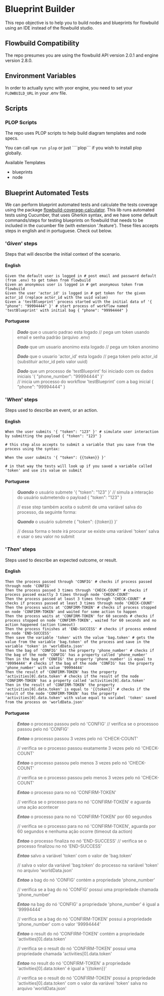 # Blueprint Builder

This repo objective is to help you to build nodes and blueprints for flowbuild using an IDE instead of the flowbuild studio.

## Flowbuild Compatibility

The repo presumes you are using the flowbuild API version 2.0.1 and engine version 2.8.0.

## Environment Variables

In order to actually sync with yoor engine, you need to set your ```FLOWBUILD_URL``` in your .env file.

## Scripts



### PLOP Scripts

The repo uses PLOP scripts to help build diagram templates and node specs.

You can call ```npm run plop``` or just ````plop``` if you wish to install plop globally.

Available Templates
- blueprints
- node

## Blueprint Automated Tests

We can perform blueprint automated tests and calculate the tests coverage using the package [flowbuild-coverage-calculator](https://www.npmjs.com/package/flowbuild-coverage-calculator). This lib runs automated tests using Cucumber, that uses Gherkin syntax, and we have some default commands/steps for testing blueprints on flowbuild that needs to be included in the cucumber file (with extension '.feature'). These files accepts steps in english and in portuguese. Check out below.

### '***Given***' steps

Steps that will describe the initial context of the scenario.

#### English

```feature
Given the default user is logged in # post email and password default (from .env) to get token from flowbuild
Given an anonymous user is logged in # get anonymous token from flowbuild
Given the user 'actor_id' is logged in # get token for the given actor_id (replace actor_id with the uuid value)
Given a 'testBlueprint' process started with the initial data of '{ "phone": "99994444" }' # start process of workflow named 'testBlueprint' with initial bag { "phone": "99994444" }
```
#### Portuguese

> ***Dado*** que o usuario padrao esta logado  // pega um token usando email e senha padrão (arquivo .env)
>
> ***Dado*** que um usuario anonimo esta logado  // pega um token anonimo
>
> ***Dado*** que o usuario 'actor_id' esta logado  // pega token pelo actor_id (substituir actor_id pelo valor uuid)
>
> ***Dado*** que um processo de 'testBlueprint' foi iniciado com os dados iniciais '{ "phone_number": "99994444" }'  
> // inicia um processo do workflow 'testBlueprint' com a bag inicial { "phone": "99994444" }

### '***When***' steps

Steps used to describe an event, or an action.

#### English

```feature
When the user submits '{ "token": "123" }' # simulate user interaction by submitting the payload { "token": "123" }

# this step also accepts to submit a variable that you save from the process using the syntax:

When the user submits '{ "token": {{token}} }'

# in that way the tests will look up if you saved a variable called 'token' and use its value on submit

```
#### Portuguese

> ***Quando*** o usuário submete '{ "token": "123" }' // simula a interação do usuário submetendo o payload { "token": "123" }
> 
> // esse step também aceita o submit de uma variável salva do processo, da seguinte forma:
>
> ***Quando*** o usuário submete { "token": {{token}} }'
>
> // dessa forma o teste irá procurar se existe uma variável 'token' salva e usar o seu valor no submit

### '***Then***' steps

Steps used to describe an expected outcome, or result.

#### English

```feature
Then the process passed through 'CONFIG' # checks if process passed through node 'CONFIG'
Then the process passed 3 times through 'CHECK-COUNT' # checks if process passed exactly 3 times through node 'CHECK-COUNT'
Then the process passed at least 3 times through 'CHECK-COUNT' # checks if process passed at least 3 times through node 'CHECK-COUNT'
Then the process waits at 'CONFIRM-TOKEN' # checks if process stopped on node 'CONFIRM-TOKEN' and waited for some action to happen
Then the process waits at 'CONFIRM-TOKEN' for 60 seconds # checks if process stopped on node 'CONFIRM-TOKEN', waited for 60 seconds and no action happened (action timeout)
Then the process finishes at 'END-SUCCESS' # checks if process endend on node 'END-SUCCESS'
Then save the variable 'token' with the value 'bag.token' # gets the value from the variable 'bag.token' of the process and save in the variable 'token' in 'worldData.json'
Then the bag of 'CONFIG' has the property 'phone_number' # checks if the bag of the node 'CONFIG' has a property called 'phone_number'
Then in the bag of 'CONFIG' the property 'phone_number' is equal to '99994444' # checks if the bag of the node 'CONFIG' has the property 'phone_number' with value '99994444'
Then the result of 'CONFIRM-TOKEN' has the property 'activities[0].data.token' # checks if the result of the node 'CONFIRM-TOKEN' has a property called 'activities[0].data.token'
Then in the result of 'CONFIRM-TOKEN' the property 'activities[0].data.token' is equal to '{{token}}' # checks if the result of the node 'CONFIRM-TOKEN' has the property 'activities[0].data.token' with value equal to variabel 'token' saved from the process on 'worldData.json'
```
#### Portuguese

> ***Entao*** o processo passou pelo nó 'CONFIG'  // verifica se o processoo passou pelo nó 'CONFIG'
>
> ***Entao*** o processo passou 3 vezes pelo nó 'CHECK-COUNT'  
>
> // verifica se o processo passou exatamente 3 vezes pelo nó 'CHECK-COUNT'
>
> ***Entao*** o processo passou pelo menos 3 vezes pelo nó 'CHECK-COUNT'  
>
> // verifica se o processo passou pelo menos 3 vezes pelo nó 'CHECK-COUNT'
>
> ***Entao*** o processo para no nó 'CONFIRM-TOKEN'  
>
> // verifica se o processo para no nó 'CONFIRM-TOKEN' e aguarda uma ação acontecer
>
> ***Entao*** o processo para no nó 'CONFIRM-TOKEN' por 60 segundos  
>
> // verifica se o processo para no nó 'CONFIRM-TOKEN', aguarda por 60 segundos e nenhuma ação ocorre (timeout da action)
>
> ***Entao*** o processo finaliza no nó 'END-SUCCESS'  // verifica se o processo finalizou no nó 'END-SUCCESS'
>
> ***Entao*** salvo a variável 'token' com o valor de 'bag.token'  
>
> // salva o valor da variável 'bag.token' do processo na variável 'token' no arquivo 'worldData.json'
>
> ***Entao*** a bag do nó 'CONFIG' contém a propriedade 'phone_number'  
>
> // verifica se a bag do nó 'CONFIG' possui uma propriedade chamada 'phone_number'
>
> ***Entao*** na bag do nó 'CONFIG' a propriedade 'phone_number' é igual a '99994444'  
>
> // verifica se a bag do nó 'CONFIRM-TOKEN' possui a propriedade 'phone_number' com o valor '99994444'
>
> ***Entao*** o result do nó 'CONFIRM-TOKEN' contém a propriedade 'activities[0].data.token'  
>
> // verifica se o result do nó 'CONFIRM-TOKEN' possui uma propriedade chamada 'activities[0].data.token'
>
> ***Entao*** no result do nó 'CONFIRM-TOKEN' a propriedade 'activities[0].data.token' é igual a '{{token}}'
>
> // verifica se o result do nó 'CONFIRM-TOKEN' possui a propriedade 'activities[0].data.token' com o valor da variável 'token' salva no arquivo 'worldData.json'
>